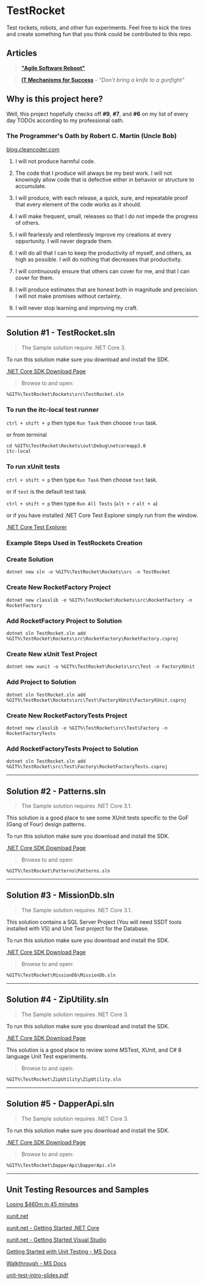 # TestRocket

Test rockets, robots, and other fun experiments. Feel free to kick the tires and create something fun that you think could be contributed to this repo.

## Articles

> **["Agile Software Reboot"](Docs/agile-software-reboot.pdf)**


> **[IT Mechanisms for Success](Docs/choose-your-weapon.pdf)** - _"Don't bring a knife to a gunfight"_

## Why is this project here?

Well, this project hopefully checks off **#9**, **#7**, and **#6** on my list of every day TODOs according to my professional oath.

### The Programmer's Oath by Robert C. Martin (Uncle Bob)

[blog.cleancoder.com](https://blog.cleancoder.com/uncle-bob/2015/11/18/TheProgrammersOath.html)

1. I will not produce harmful code.

2. The code that I produce will always be my best work. I will not knowingly allow code that is defective either in behavior or structure to accumulate.

3. I will produce, with each release, a quick, sure, and repeatable proof that every element of the code works as it should.

4. I will make frequent, small, releases so that I do not impede the progress of others.

5. I will fearlessly and relentlessly improve my creations at every opportunity. I will never degrade them.

6. I will do all that I can to keep the productivity of myself, and others, as high as possible. I will do nothing that decreases that productivity.

7. I will continuously ensure that others can cover for me, and that I can cover for them.

8. I will produce estimates that are honest both in magnitude and precision. I will not make promises without certainty.

9. I will never stop learning and improving my craft.

---

## Solution #1 - TestRocket.sln

> The Sample solution require .NET Core 3.

To run this solution make sure you download and install the SDK.

[.NET Core SDK Download Page](https://dotnet.microsoft.com/download/dotnet-core/3.0)

> Browse to and open:

```shell
%GIT%\TestRocket\Rockets\src\TestRocket.sln
```

### To run the itc-local test runner

`ctrl + shift + p` then type `Run Task` then choose `trun` task.

or from terminal

```shell
cd %GIT%\TestRocket\Rockets\out\Debug\netcoreapp3.0
itc-local
```

### To run xUnit tests

`ctrl + shift + p` then type `Run Task` then choose `test` task.

or if `test` is the default test task

`ctrl + shift + p` then type `Run All Tests` (`alt + r` `alt + a`)

or if you have installed .NET Core Test Explorer simply run from the window.

[.NET Core Test Explorer](https://marketplace.visualstudio.com/items?itemName=formulahendry.dotnet-test-explorer)

### Example Steps Used in TestRockets Creation

### Create Solution

```shell
dotnet new sln -o %GIT%\TestRocket\Rockets\src -n TestRocket
```

### Create New RocketFactory Project

```shell
dotnet new classlib -o %GIT%\TestRocket\Rockets\src\RocketFactory -n RocketFactory
```

### Add RocketFactory Project to Solution

```shell
dotnet sln TestRocket.sln add %GIT%\TestRocket\Rockets\src\RocketFactory\RocketFactory.csproj
```

### Create New xUnit Test Project

```shell
dotnet new xunit -o %GIT%\TestRocket\Rockets\src\Test -n FactoryXUnit
```

### Add Project to Solution

```shell
dotnet sln TestRocket.sln add %GIT%\TestRocket\Rockets\src\Test\FactoryXUnit\FactoryXUnit.csproj
```

### Create New RocketFactoryTests Project

```shell
dotnet new classlib -o %GIT%\TestRocket\src\Test\Factory -n RocketFactoryTests
```

### Add RocketFactoryTests Project to Solution

```shell
dotnet sln TestRocket.sln add %GIT%\TestRocket\src\Test\Factory\RocketFactoryTests.csproj
```

---

## Solution #2 - Patterns.sln

> The Sample solution requires .NET Core 3.1.

This solution is a good place to see some XUnit tests specific to the GoF (Gang of Four) design patterns.

To run this solution make sure you download and install the SDK.

[.NET Core SDK Download Page](https://dotnet.microsoft.com/download/dotnet-core/3.1)

> Browse to and open:

```shell
%GIT%\TestRocket\Patterns\Patterns.sln
```

---

## Solution #3 - MissionDb.sln

> The Sample solution requires .NET Core 3.1.

This solution contains a SQL Server Project (You will need SSDT tools installed with VS) and Unit Test project for the Database.

To run this solution make sure you download and install the SDK.

[.NET Core SDK Download Page](https://dotnet.microsoft.com/download/dotnet-core/3.1)

> Browse to and open:

```shell
%GIT%\TestRocket\MissionDb\MissionDb.sln
```

---

## Solution #4 - ZipUtility.sln

> The Sample solution requires .NET Core 3.

To run this solution make sure you download and install the SDK.

[.NET Core SDK Download Page](https://dotnet.microsoft.com/download/dotnet-core/3.0)

This solution is a good place to review some MSTest, XUnit, and C# 8 language Unit Test experiments.

> Browse to and open:

```shell
%GIT%\TestRocket\ZipUtility\ZipUtility.sln
```

---

## Solution #5 - DapperApi.sln

> The Sample solution requires .NET Core 3.

To run this solution make sure you download and install the SDK.

[.NET Core SDK Download Page](https://dotnet.microsoft.com/download/dotnet-core/3.0)

> Browse to and open:

```shell
%GIT%\TestRocket\DapperApi\DapperApi.sln
```

---

## Unit Testing Resources and Samples

[Losing $460m in 45 minutes](https://www.bugsnag.com/blog/bug-day-460m-loss)

[xunit.net](https://xunit.net/)

[xunit.net - Getting Started .NET Core](https://xunit.net/docs/getting-started/netcore/cmdline)

[xunit.net - Getting Started Visual Studio](https://xunit.net/docs/getting-started/netfx/visual-studio)

[Getting Started with Unit Testing - MS Docs](https://docs.microsoft.com/en-us/visualstudio/test/getting-started-with-unit-testing?view=vs-2019)

[Walkthrough - MS Docs](https://docs.microsoft.com/en-us/visualstudio/test/walkthrough-creating-and-running-unit-tests-for-managed-code?view=vs-2019)

[unit-test-intro-slides.pdf](unit-test-intro-slides.pdf)
